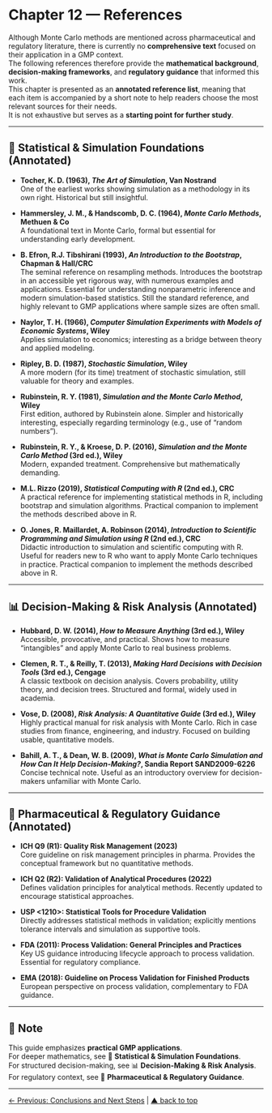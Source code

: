 # Chapter 12 — References

Although Monte Carlo methods are mentioned across pharmaceutical and regulatory literature, there is currently no **comprehensive text** focused on their application in a GMP context.  
The following references therefore provide the **mathematical background**, **decision-making frameworks**, and **regulatory guidance** that informed this work.  
This chapter is presented as an **annotated reference list**, meaning that each item is accompanied by a short note to help readers choose the most relevant sources for their needs.  
It is not exhaustive but serves as a **starting point for further study**.

---

## 📘 Statistical & Simulation Foundations (Annotated)

- **Tocher, K. D. (1963), *The Art of Simulation*, Van Nostrand**  
  One of the earliest works showing simulation as a methodology in its own right. Historical but still insightful.  

- **Hammersley, J. M., & Handscomb, D. C. (1964), *Monte Carlo Methods*, Methuen & Co**  
  A foundational text in Monte Carlo, formal but essential for understanding early development.

- **B. Efron, R.J. Tibshirani (1993), *An Introduction to the Bootstrap*, Chapman & Hall/CRC**  
  The seminal reference on resampling methods. Introduces the bootstrap in an accessible yet rigorous way, with numerous examples and applications. Essential for understanding nonparametric inference and modern simulation-based statistics. Still the standard reference, and highly relevant to GMP applications where sample sizes are often small.

- **Naylor, T. H. (1966), *Computer Simulation Experiments with Models of Economic Systems*, Wiley**  
  Applies simulation to economics; interesting as a bridge between theory and applied modeling.  

- **Ripley, B. D. (1987), *Stochastic Simulation*, Wiley**  
  A more modern (for its time) treatment of stochastic simulation, still valuable for theory and examples.  

- **Rubinstein, R. Y. (1981), *Simulation and the Monte Carlo Method*, Wiley**  
  First edition, authored by Rubinstein alone. Simpler and historically interesting, especially regarding terminology (e.g., use of “random numbers”).  

- **Rubinstein, R. Y., & Kroese, D. P. (2016), *Simulation and the Monte Carlo Method* (3rd ed.), Wiley**  
  Modern, expanded treatment. Comprehensive but mathematically demanding.

- **M.L. Rizzo (2019), *Statistical Computing with R* (2nd ed.), CRC**  
  A practical reference for implementing statistical methods in R, including bootstrap and simulation algorithms. Practical companion to implement the methods described above in R.  

- **O. Jones, R. Maillardet, A. Robinson (2014), *Introduction to Scientific Programming and Simulation using R* (2nd ed.), CRC**  
  Didactic introduction to simulation and scientific computing with R. Useful for readers new to R who want to apply Monte Carlo techniques in practice. Practical companion to implement the methods described above in R.

---

## 📊 Decision-Making & Risk Analysis (Annotated)

- **Hubbard, D. W. (2014), *How to Measure Anything* (3rd ed.), Wiley**  
  Accessible, provocative, and practical. Shows how to measure “intangibles” and apply Monte Carlo to real business problems.  

- **Clemen, R. T., & Reilly, T. (2013), *Making Hard Decisions with Decision Tools* (3rd ed.), Cengage**  
  A classic textbook on decision analysis. Covers probability, utility theory, and decision trees. Structured and formal, widely used in academia.  

- **Vose, D. (2008), *Risk Analysis: A Quantitative Guide* (3rd ed.), Wiley**  
  Highly practical manual for risk analysis with Monte Carlo. Rich in case studies from finance, engineering, and industry. Focused on building usable, quantitative models.  

- **Bahill, A. T., & Dean, W. B. (2009), *What is Monte Carlo Simulation and How Can It Help Decision-Making?*, Sandia Report SAND2009-6226**  
  Concise technical note. Useful as an introductory overview for decision-makers unfamiliar with Monte Carlo.  

---

## 💊 Pharmaceutical & Regulatory Guidance (Annotated)

- **ICH Q9 (R1): Quality Risk Management (2023)**  
  Core guideline on risk management principles in pharma. Provides the conceptual framework but no quantitative methods.  

- **ICH Q2 (R2): Validation of Analytical Procedures (2022)**  
  Defines validation principles for analytical methods. Recently updated to encourage statistical approaches.  

- **USP <1210>: Statistical Tools for Procedure Validation**  
  Directly addresses statistical methods in validation; explicitly mentions tolerance intervals and simulation as supportive tools.  

- **FDA (2011): Process Validation: General Principles and Practices**  
  Key US guidance introducing lifecycle approach to process validation. Essential for regulatory compliance.  

- **EMA (2018): Guideline on Process Validation for Finished Products**  
  European perspective on process validation, complementary to FDA guidance.  

---

## 📌 Note

This guide emphasizes **practical GMP applications**.  
For deeper mathematics, see 📘 **Statistical & Simulation Foundations**.  
For structured decision-making, see 📊 **Decision-Making & Risk Analysis**.  
For regulatory context, see 💊 **Pharmaceutical & Regulatory Guidance**.

---

[← Previous: Conclusions and Next Steps](chapter09_conclusions-nextsteps.md) | [▲ back to top](../#table-of-contents)  
